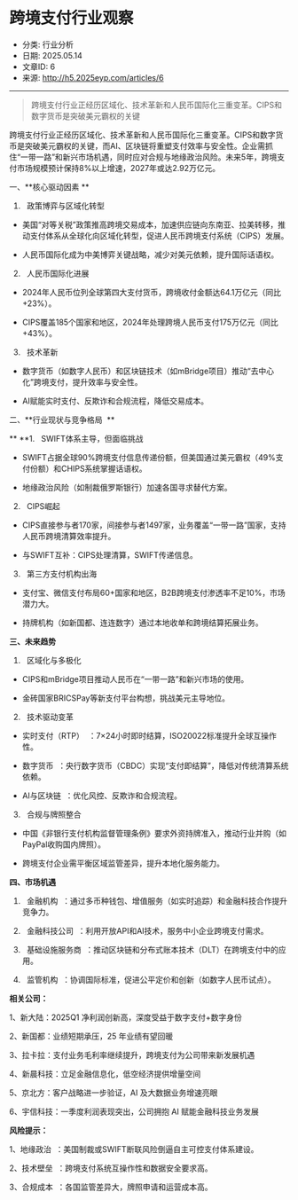 # 跨境支付行业观察
- 分类: 行业分析
- 日期: 2025.05.14
- 文章ID: 6
- 来源: http://h5.2025eyp.com/articles/6

---

> 跨境支付行业正经历区域化、技术革新和人民币国际化三重变革。CIPS和数字货币是突破美元霸权的关键

跨境支付行业正经历区域化、技术革新和人民币国际化三重变革。CIPS和数字货币是突破美元霸权的关键，而AI、区块链将重塑支付效率与安全性。企业需抓住“一带一路”和新兴市场机遇，同时应对合规与地缘政治风险。未来5年，跨境支付市场规模预计保持8%以上增速，2027年或达2.92万亿元。

一、**核心驱动因素 **

1.   政策博弈与区域化转型

- 美国“对等关税”政策推高跨境交易成本，加速供应链向东南亚、拉美转移，推动支付体系从全球化向区域化转型，促进人民币跨境支付系统（CIPS）发展。

- 人民币国际化成为中美博弈关键战略，减少对美元依赖，提升国际话语权。

2.   人民币国际化进展

- 2024年人民币位列全球第四大支付货币，跨境收付金额达64.1万亿元（同比+23%）。

- CIPS覆盖185个国家和地区，2024年处理跨境人民币支付175万亿元（同比+43%）。

3.   技术革新

- 数字货币（如数字人民币）和区块链技术（如mBridge项目）推动“去中心化”跨境支付，提升效率与安全性。

- AI赋能实时支付、反欺诈和合规流程，降低交易成本。

二、**行业现状与竞争格局  **

** **1.   SWIFT体系主导，但面临挑战

- SWIFT占据全球90%跨境支付信息传递份额，但美国通过美元霸权（49%支付份额）和CHIPS系统掌握话语权。

- 地缘政治风险（如制裁俄罗斯银行）加速各国寻求替代方案。

2.   CIPS崛起

- CIPS直接参与者170家，间接参与者1497家，业务覆盖“一带一路”国家，支持人民币跨境清算效率提升。

- 与SWIFT互补：CIPS处理清算，SWIFT传递信息。

3.   第三方支付机构出海

- 支付宝、微信支付布局60+国家和地区，B2B跨境支付渗透率不足10%，市场潜力大。

- 持牌机构（如新国都、连连数字）通过本地收单和跨境结算拓展业务。

**三、未来趋势**

1.   区域化与多极化

- CIPS和mBridge项目推动人民币在“一带一路”和新兴市场的使用。

- 金砖国家BRICSPay等新支付平台构想，挑战美元主导地位。

2.   技术驱动变革

- 实时支付（RTP）  ：7×24小时即时结算，ISO20022标准提升全球互操作性。

- 数字货币  ：央行数字货币（CBDC）实现“支付即结算”，降低对传统清算系统依赖。

- AI与区块链  ：优化风控、反欺诈和合规流程。

3.   合规与牌照整合

- 中国《非银行支付机构监督管理条例》要求外资持牌准入，推动行业并购（如PayPal收购国内牌照）。

- 跨境支付企业需平衡区域监管差异，提升本地化服务能力。

**四、市场机遇**

1.   金融机构  ：通过多币种钱包、增值服务（如实时追踪）和金融科技合作提升竞争力。

2.   金融科技公司  ：利用开放API和AI技术，服务中小企业跨境支付需求。

3.   基础设施服务商  ：推动区块链和分布式账本技术（DLT）在跨境支付中的应用。

4.   监管机构  ：协调国际标准，促进公平定价和创新（如数字人民币试点）。

**相关公司：**

1、新大陆：2025Q1 净利润创新高，深度受益于数字支付+数字身份

2、新国都：业绩短期承压，25 年业绩有望回暖

3、拉卡拉：支付业务毛利率继续提升，跨境支付为公司带来新发展机遇

4、新晨科技：立足金融信息化，低空经济提供增量空间

5、京北方：客户战略进一步验证，AI 及大数据业务增速亮眼

6、宇信科技：一季度利润表现突出，公司拥抱 AI 赋能金融科技业务发展

**风险提示：**

1、地缘政治  ：美国制裁或SWIFT断联风险倒逼自主可控支付体系建设。

2、技术壁垒  ：跨境支付系统互操作性和数据安全要求高。

3、合规成本  ：各国监管差异大，牌照申请和运营成本高。
